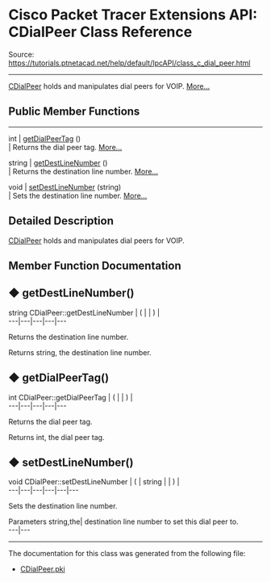 # Cisco Packet Tracer Extensions API: CDialPeer Class Reference

Source: https://tutorials.ptnetacad.net/help/default/IpcAPI/class_c_dial_peer.html

---

[CDialPeer](class_c_dial_peer.html "CDialPeer holds and manipulates dial peers for VOIP.") holds and manipulates dial peers for VOIP. [More...](class_c_dial_peer.html#details)

##  Public Member Functions  
  
---  
int | [getDialPeerTag](class_c_dial_peer.html#aa0d5424317d4d101f0e2e8028bfe65ef) ()  
| Returns the dial peer tag. [More...](class_c_dial_peer.html#aa0d5424317d4d101f0e2e8028bfe65ef)  
  
string | [getDestLineNumber](class_c_dial_peer.html#a7980a25ee7a3afbb0b5f733abd43451e) ()  
| Returns the destination line number. [More...](class_c_dial_peer.html#a7980a25ee7a3afbb0b5f733abd43451e)  
  
void | [setDestLineNumber](class_c_dial_peer.html#a371e5f58383f0691fb0e6c26403f05fa) (string)  
| Sets the destination line number. [More...](class_c_dial_peer.html#a371e5f58383f0691fb0e6c26403f05fa)  
  
  
## Detailed Description

[CDialPeer](class_c_dial_peer.html "CDialPeer holds and manipulates dial peers for VOIP.") holds and manipulates dial peers for VOIP. 

## Member Function Documentation

## ◆ getDestLineNumber()

string CDialPeer::getDestLineNumber  | ( | | ) |   
---|---|---|---|---  
  
Returns the destination line number. 

Returns
    string, the destination line number. 

## ◆ getDialPeerTag()

int CDialPeer::getDialPeerTag  | ( | | ) |   
---|---|---|---|---  
  
Returns the dial peer tag. 

Returns
    int, the dial peer tag. 

## ◆ setDestLineNumber()

void CDialPeer::setDestLineNumber  | ( | string  | | ) |   
---|---|---|---|---|---  
  
Sets the destination line number. 

Parameters
     string,the| destination line number to set this dial peer to.   
---|---  
  
* * *

The documentation for this class was generated from the following file:

  * [CDialPeer.pki](_c_dial_peer_8pki.html)


